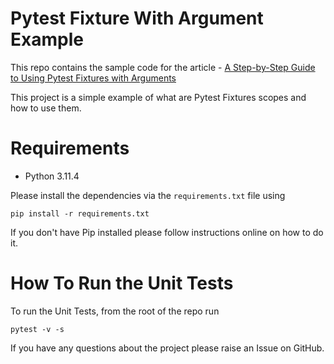 # Pytest Fixture With Argument Example

This repo contains the sample code for the article - [A Step-by-Step Guide to Using Pytest Fixtures with Arguments](https://pytest-with-eric.com/pytest-best-practices/pytest-fixture-with-arguments/)

This project is a simple example of what are Pytest Fixtures scopes and how to use them.

# Requirements
* Python 3.11.4

Please install the dependencies via the `requirements.txt` file using 
```commandline
pip install -r requirements.txt
```
If you don't have Pip installed please follow instructions online on how to do it.

# How To Run the Unit Tests
To run the Unit Tests, from the root of the repo run
```commandline
pytest -v -s
```

If you have any questions about the project please raise an Issue on GitHub. 